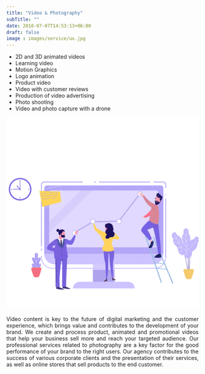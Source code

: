 ```yaml
---
title: "Video & Photography"
subTitle: ""
date: 2018-07-07T14:53:13+06:00
draft: false
image : images/service/ux.jpg
---
```

<div class='row mt-5'>
  <div class='col-12 col-lg-8'>
    <ul class='ul-service'>
      <li>2D and 3D animated videos</li>
      <li>Learning video</li>
      <li>Motion Graphics</li>
      <li>Logo animation</li>
      <li>Product video </li>
      <li>Video with customer reviews</li>
      <li>Production of video advertising</li>
      <li>Photo shooting</li>
      <li>Video and photo capture with a drone</li>
    </ul>
  </div>
    <div class='col-12 col-lg-4'>
      <img class="img-fluid" src="/images/service-pages/ux.png" />
  </div>
</div>
<p>
<div style="text-align: justify">
Video content is key to the future of digital marketing and the customer experience, which brings value and contributes to the development of your brand.
We create and process product, animated and promotional videos that help your business sell more and reach your targeted audience.
Our professional services related to photography are a key factor for the good performance of your brand to the right users.
Our agency contributes to the success of various corporate clients and the presentation of their services, as well as online stores that sell products to the end customer.
</div>
</p>
